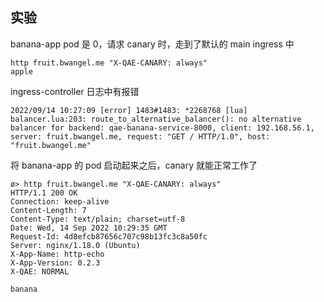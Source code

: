 ## 实验

banana-app pod 是 0，请求 canary 时，走到了默认的 main ingress 中

```shell
http fruit.bwangel.me "X-QAE-CANARY: always"
apple
```

ingress-controller 日志中有报错

```shell
2022/09/14 10:27:09 [error] 1483#1483: *2268768 [lua] balancer.lua:203: route_to_alternative_balancer(): no alternative balancer for backend: qae-banana-service-8000, client: 192.168.56.1, server: fruit.bwangel.me, request: "GET / HTTP/1.0", host: "fruit.bwangel.me"
```

将 banana-app 的 pod 启动起来之后，canary 就能正常工作了

```shell
ø> http fruit.bwangel.me "X-QAE-CANARY: always"
HTTP/1.1 200 OK
Connection: keep-alive
Content-Length: 7
Content-Type: text/plain; charset=utf-8
Date: Wed, 14 Sep 2022 10:29:35 GMT
Request-Id: 4d8efcb87656c707c98b13fc3c8a50fc
Server: nginx/1.18.0 (Ubuntu)
X-App-Name: http-echo
X-App-Version: 0.2.3
X-QAE: NORMAL

banana

```